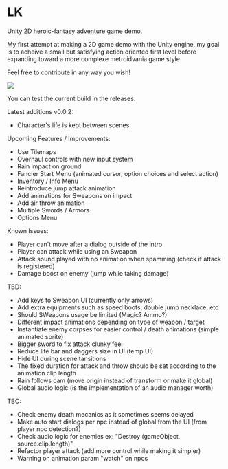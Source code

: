 # LK

Unity 2D heroic-fantasy adventure game demo.

My first attempt at making a 2D game demo with the Unity engine, my goal is to acheive a small but satisfying action oriented first level before expanding toward a more complexe metroidvania game style.

Feel free to contribute in any way you wish!

<img src="https://motheblackcat.github.io/assets/img/game.gif">

You can test the current build in the releases.

Latest additions v0.0.2:

- Character's life is kept between scenes

Upcoming Features / Improvements:

- Use Tilemaps
- Overhaul controls with new input system
- Rain impact on ground
- Fancier Start Menu (animated cursor, option choices and select action)
- Inventory / Info Menu
- Reintroduce jump attack animation
- Add animations for Sweapons on impact
- Add air throw animation
- Multiple Swords / Armors
- Options Menu

Known Issues:

- Player can't move after a dialog outside of the intro
- Player can attack while using an Sweapon
- Attack sound played with no animation when spamming (check if attack is registered)
- Damage boost on enemy (jump while taking damage)

TBD:

- Add keys to Sweapon UI (currently only arrows)
- Add extra equipments such as speed boots, double jump necklace, etc
- Should SWeapons usage be limited (Magic? Ammo?)
- Different impact animations depending on type of weapon / target
- Instantiate enemy corpses for easier control / death animations (simple animated sprite)
- Bigger sword to fix attack clunky feel
- Reduce life bar and daggers size in UI (temp UI)
- Hide UI during scene tansitions
- The fixed duration for attack and throw should be set according to the animation clip length
- Rain follows cam (move origin instead of transform or make it global)
- Global audio logic (is the implementation of an audio manager worth)

TBC:

- Check enemy death mecanics as it sometimes seems delayed
- Make auto start dialogs per npc instead of global from the UI (from player npc detection?)
- Check audio logic for enemies ex: "Destroy (gameObject, source.clip.length)"
- Refactor player attack (add more control while making it simpler)
- Warning on animation param "watch" on npcs
